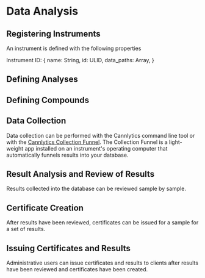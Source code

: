 # Data Analysis


## Registering Instruments

An instrument is defined with the following properties

Instrument ID: {
  name: String,
  id: ULID,
  data_paths: Array,
}


## Defining Analyses



## Defining Compounds



## Data Collection

Data collection can be performed with the Cannlytics command line tool or with the [Cannlytics Collection Funnel](). The Collection Funnel is a light-weight app installed on an instrument's operating computer that automatically funnels results into your database.


## Result Analysis and Review of Results

Results collected into the database can be reviewed sample by sample.


## Certificate Creation

After results have been reviewed, certificates can be issued for a sample for a set of results.


## Issuing Certificates and Results

Administrative users can issue certificates and results to clients after results have been reviewed and certificates have been created.
